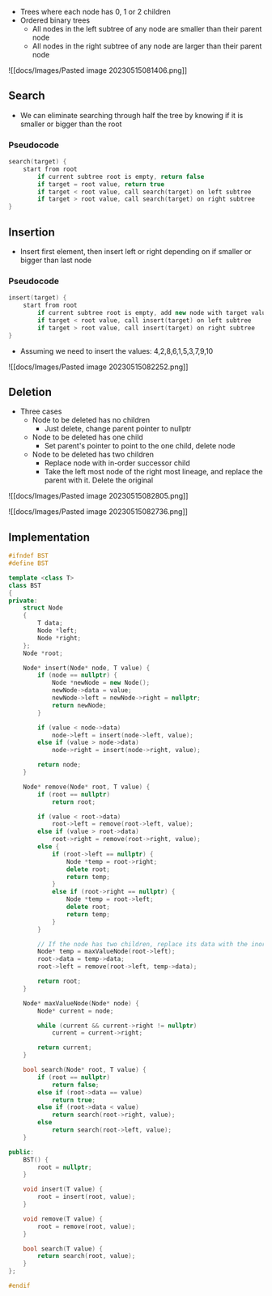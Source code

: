 - Trees where each node has 0, 1 or 2 children
- Ordered binary trees
	- All nodes in the left subtree of any node are smaller than their parent node
	- All nodes in the right subtree of any node are larger than their parent node


![[docs/Images/Pasted image 20230515081406.png]]


## Search
- We can eliminate searching through half the tree by knowing if it is smaller or bigger than the root

### Pseudocode

```cpp
search(target) {
	start from root
		if current subtree root is empty, return false
		if target = root value, return true
		if target < root value, call search(target) on left subtree
		if target > root value, call search(target) on right subtree
}
```


## Insertion
- Insert first element, then insert left or right depending on if smaller or bigger than last node

### Pseudocode

```cpp
insert(target) {
	start from root
		if current subtree root is empty, add new node with target value as root
		if target < root value, call insert(target) on left subtree
		if target > root value, call insert(target) on right subtree
}
```

- Assuming we need to insert the values: 4,2,8,6,1,5,3,7,9,10

![[docs/Images/Pasted image 20230515082252.png]]

## Deletion
- Three cases
	- Node to be deleted has no children
		- Just delete, change parent pointer to nullptr
	- Node to be deleted has one child
		- Set parent's pointer to point to the one child, delete node
	- Node to be deleted has two children
		- Replace node with in-order successor child
		- Take the left most node of the right most lineage, and replace the parent with it. Delete the original

![[docs/Images/Pasted image 20230515082805.png]]


![[docs/Images/Pasted image 20230515082736.png]]

## Implementation

```cpp
#ifndef BST
#define BST

template <class T>
class BST
{
private:
    struct Node
    {
        T data;
        Node *left;
        Node *right;
    };
    Node *root;

    Node* insert(Node* node, T value) {
        if (node == nullptr) {
            Node *newNode = new Node();
            newNode->data = value;
            newNode->left = newNode->right = nullptr;
            return newNode;
        }

        if (value < node->data)
            node->left = insert(node->left, value);
        else if (value > node->data)
            node->right = insert(node->right, value);

        return node;
    }

    Node* remove(Node* root, T value) {
        if (root == nullptr)
            return root;

        if (value < root->data)
            root->left = remove(root->left, value);
        else if (value > root->data)
            root->right = remove(root->right, value);
        else {
            if (root->left == nullptr) {
                Node *temp = root->right;
                delete root;
                return temp;
            }
            else if (root->right == nullptr) {
                Node *temp = root->left;
                delete root;
                return temp;
            }
        }

        // If the node has two children, replace its data with the inorder predecessor's data and delete the inorder predecessor
        Node* temp = maxValueNode(root->left);
        root->data = temp->data;
        root->left = remove(root->left, temp->data);

        return root;
    }

    Node* maxValueNode(Node* node) {
        Node* current = node;

        while (current && current->right != nullptr)
            current = current->right;

        return current;
    }

    bool search(Node* root, T value) {
        if (root == nullptr)
            return false;
        else if (root->data == value)
            return true;
        else if (root->data < value)
            return search(root->right, value);
        else
            return search(root->left, value);
    }

public:
    BST() {
        root = nullptr;
    }

    void insert(T value) {
        root = insert(root, value);
    }

    void remove(T value) {
        root = remove(root, value);
    }

    bool search(T value) {
        return search(root, value);
    }
};

#endif

```

